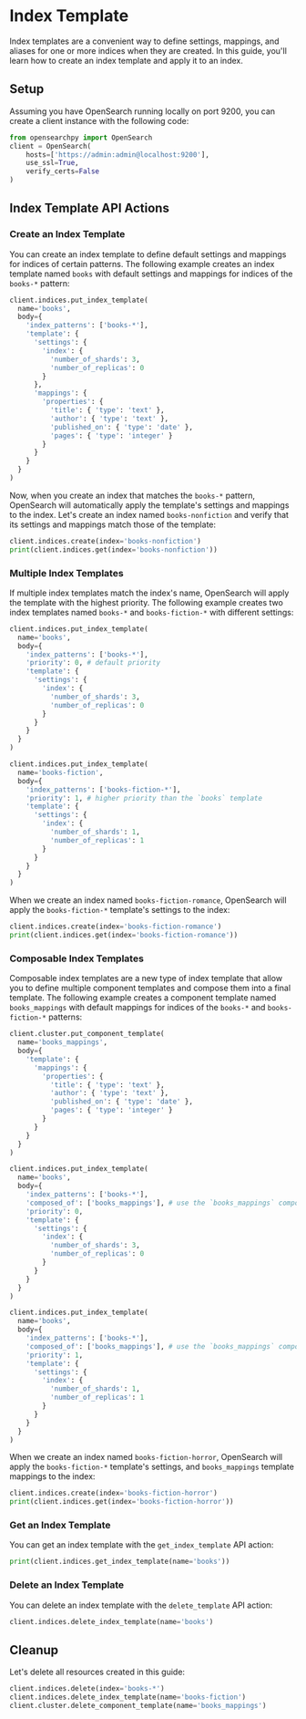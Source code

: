 # Index Template
Index templates are a convenient way to define settings, mappings, and aliases for one or more indices when they are created. In this guide, you'll learn how to create an index template and apply it to an index.

## Setup

Assuming you have OpenSearch running locally on port 9200, you can create a client instance
with the following code:
```python
from opensearchpy import OpenSearch
client = OpenSearch(
    hosts=['https://admin:admin@localhost:9200'],
    use_ssl=True,
    verify_certs=False
)
```

## Index Template API Actions

### Create an Index Template
You can create an index template to define default settings and mappings for indices of certain patterns. The following example creates an index template named `books` with default settings and mappings for indices of the `books-*` pattern:

```python
client.indices.put_index_template(
  name='books',
  body={
    'index_patterns': ['books-*'],
    'template': {
      'settings': {
        'index': {
          'number_of_shards': 3,
          'number_of_replicas': 0
        }
      },
      'mappings': {
        'properties': {
          'title': { 'type': 'text' },
          'author': { 'type': 'text' },
          'published_on': { 'type': 'date' },
          'pages': { 'type': 'integer' }
        }
      }
    }
  }
)
```

Now, when you create an index that matches the `books-*` pattern, OpenSearch will automatically apply the template's settings and mappings to the index.
Let's create an index named `books-nonfiction` and verify that its settings and mappings match those of the template:

```python
client.indices.create(index='books-nonfiction')
print(client.indices.get(index='books-nonfiction'))
```

### Multiple Index Templates
If multiple index templates match the index's name, OpenSearch will apply the template with the highest priority. The following example creates two index templates named `books-*` and `books-fiction-*` with different settings:

```python
client.indices.put_index_template(
  name='books',
  body={
    'index_patterns': ['books-*'],
    'priority': 0, # default priority
    'template': {
      'settings': {
        'index': {
          'number_of_shards': 3,
          'number_of_replicas': 0
        }
      }
    }
  }
)

client.indices.put_index_template(
  name='books-fiction',
  body={
    'index_patterns': ['books-fiction-*'],
    'priority': 1, # higher priority than the `books` template
    'template': {
      'settings': {
        'index': {
          'number_of_shards': 1,
          'number_of_replicas': 1
        }
      }
    }
  }
)
```

When we create an index named `books-fiction-romance`, OpenSearch will apply the `books-fiction-*` template's settings to the index:

```python
client.indices.create(index='books-fiction-romance')
print(client.indices.get(index='books-fiction-romance'))
```

### Composable Index Templates
Composable index templates are a new type of index template that allow you to define multiple component templates and compose them into a final template. The following example creates a component template named `books_mappings` with default mappings for indices of the `books-*` and `books-fiction-*` patterns:

```python
client.cluster.put_component_template(
  name='books_mappings',
  body={
    'template': {
      'mappings': {
        'properties': {
          'title': { 'type': 'text' },
          'author': { 'type': 'text' },
          'published_on': { 'type': 'date' },
          'pages': { 'type': 'integer' }
        }
      }
    }
  }
)

client.indices.put_index_template(
  name='books',
  body={
    'index_patterns': ['books-*'],
    'composed_of': ['books_mappings'], # use the `books_mappings` component template
    'priority': 0,
    'template': {
      'settings': {
        'index': {
          'number_of_shards': 3,
          'number_of_replicas': 0
        }
      }
    }
  }
)

client.indices.put_index_template(
  name='books',
  body={
    'index_patterns': ['books-*'],
    'composed_of': ['books_mappings'], # use the `books_mappings` component template
    'priority': 1,
    'template': {
      'settings': {
        'index': {
          'number_of_shards': 1,
          'number_of_replicas': 1
        }
      }
    }
  }
)
``` 

When we create an index named `books-fiction-horror`, OpenSearch will apply the `books-fiction-*` template's settings, and `books_mappings` template mappings to the index:

```python
client.indices.create(index='books-fiction-horror')
print(client.indices.get(index='books-fiction-horror'))
```

### Get an Index Template
You can get an index template with the `get_index_template` API action:

```python
print(client.indices.get_index_template(name='books'))
```

### Delete an Index Template
You can delete an index template with the `delete_template` API action:

```python
client.indices.delete_index_template(name='books')
```

## Cleanup
Let's delete all resources created in this guide:

```python
client.indices.delete(index='books-*')
client.indices.delete_index_template(name='books-fiction')
client.cluster.delete_component_template(name='books_mappings')
```
